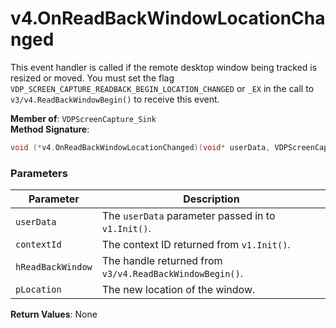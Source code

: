# v4.OnReadBackWindowLocationChanged

This event handler is called if the remote desktop window being tracked is resized or moved. You must set the flag `VDP_SCREEN_CAPTURE_READBACK_BEGIN_LOCATION_CHANGED` or `_EX` in the call to `v3/v4.ReadBackWindowBegin()` to receive this event.

**Member of**: `VDPScreenCapture_Sink`  
**Method Signature**:  
```c
void (*v4.OnReadBackWindowLocationChanged)(void* userData, VDPScreenCapture_ContextId contextId, VDPScreenCapture_ReadBackWindowHandle hReadBackWindow, const VMRect* pLocation);
```

### Parameters

| Parameter          | Description                                                               |
|--------------------|---------------------------------------------------------------------------|
| `userData`         | The `userData` parameter passed in to `v1.Init()`.                        |
| `contextId`        | The context ID returned from `v1.Init()`.                                 |
| `hReadBackWindow`  | The handle returned from `v3/v4.ReadBackWindowBegin()`.                   |
| `pLocation`        | The new location of the window.                                           |

**Return Values**: None


